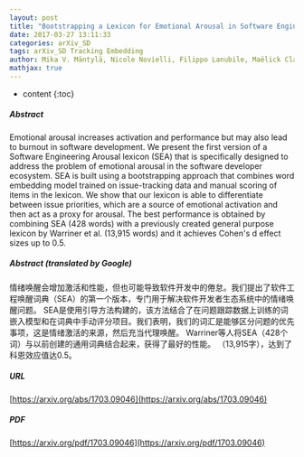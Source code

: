 ```yaml
---
layout: post
title: "Bootstrapping a Lexicon for Emotional Arousal in Software Engineering"
date: 2017-03-27 13:11:33
categories: arXiv_SD
tags: arXiv_SD Tracking Embedding
author: Mika V. Mäntylä, Nicole Novielli, Filippo Lanubile, Maëlick Claes, Miikka Kuutila
mathjax: true
---
```


* content
{:toc}

##### Abstract
Emotional arousal increases activation and performance but may also lead to burnout in software development. We present the first version of a Software Engineering Arousal lexicon (SEA) that is specifically designed to address the problem of emotional arousal in the software developer ecosystem. SEA is built using a bootstrapping approach that combines word embedding model trained on issue-tracking data and manual scoring of items in the lexicon. We show that our lexicon is able to differentiate between issue priorities, which are a source of emotional activation and then act as a proxy for arousal. The best performance is obtained by combining SEA (428 words) with a previously created general purpose lexicon by Warriner et al. (13,915 words) and it achieves Cohen's d effect sizes up to 0.5.

##### Abstract (translated by Google)
情绪唤醒会增加激活和性能，但也可能导致软件开发中的倦怠。我们提出了软件工程唤醒词典（SEA）的第一个版本，专门用于解决软件开发者生态系统中的情绪唤醒问题。 SEA是使用引导方法构建的，该方法结合了在问题跟踪数据上训练的词嵌入模型和在词典中手动评分项目。我们表明，我们的词汇是能够区分问题的优先事项，这是情绪激活的来源，然后充当代理唤醒。 Warriner等人将SEA（428个词）与以前创建的通用词典结合起来，获得了最好的性能。 （13,915字），达到了科恩效应值达0.5。

##### URL
[https://arxiv.org/abs/1703.09046](https://arxiv.org/abs/1703.09046)

##### PDF
[https://arxiv.org/pdf/1703.09046](https://arxiv.org/pdf/1703.09046)

